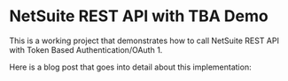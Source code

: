 # NetSuite REST API with TBA Demo

This is a working project that demonstrates how to call NetSuite REST API with Token Based Authentication/OAuth 1.

Here is a blog post that goes into detail about this implementation:
